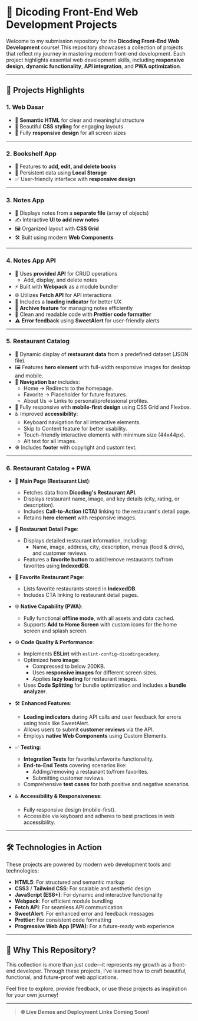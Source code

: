 # 🚀 Dicoding Front-End Web Development Projects

Welcome to my submission repository for the **Dicoding Front-End Web Development** course! This repository showcases a collection of projects that reflect my journey in mastering modern front-end development. Each project highlights essential web development skills, including **responsive design**, **dynamic functionality**, **API integration**, and **PWA optimization**.

---

## 🌟 Projects Highlights

### 1. **Web Dasar**

- 📐 **Semantic HTML** for clear and meaningful structure
- 🎨 Beautiful **CSS styling** for engaging layouts
- 📱 Fully **responsive design** for all screen sizes

---

### 2. **Bookshelf App**

- 📝 Features to **add, edit, and delete books**
- 💾 Persistent data using **Local Storage**
- ✅ User-friendly interface with **responsive design**

---

### 3. **Notes App**

- 📁 Displays notes from a **separate file** (array of objects)
- ✍️ Interactive **UI to add new notes**
- 🖼️ Organized layout with **CSS Grid**
- 🛠️ Built using modern **Web Components**

---

### 4. **Notes App API**

- 🔗 Uses **provided API** for CRUD operations
  - Add, display, and delete notes
- ⚡ Built with **Webpack** as a module bundler
- 🌐 Utilizes **Fetch API** for API interactions
- 🔄 Includes a **loading indicator** for better UX
- 📂 **Archive feature** for managing notes efficiently
- 🎨 Clean and readable code with **Prettier code formatter**
- ⚠️ **Error feedback** using **SweetAlert** for user-friendly alerts

---

### 5. **Restaurant Catalog**

- 🍴 Dynamic display of **restaurant data** from a predefined dataset (JSON file).
- 🖼️ Features **hero element** with full-width responsive images for desktop and mobile.
- 📌 **Navigation bar** includes:
  - Home → Redirects to the homepage.
  - Favorite → Placeholder for future features.
  - About Us → Links to personal/professional profiles.
- 📱 Fully responsive with **mobile-first design** using CSS Grid and Flexbox.
- ♿ Improved **accessibility**:
  - Keyboard navigation for all interactive elements.
  - Skip to Content feature for better usability.
  - Touch-friendly interactive elements with minimum size (44x44px).
  - Alt text for all images.
- ⚙️ Includes **footer** with copyright and custom text.

---

### 6. **Restaurant Catalog + PWA**

- 📜 **Main Page (Restaurant List)**:

  - Fetches data from **Dicoding's Restaurant API**.
  - Displays restaurant name, image, and key details (city, rating, or description).
  - Includes **Call-to-Action (CTA)** linking to the restaurant's detail page.
  - Retains **hero element** with responsive images.

- 📖 **Restaurant Detail Page**:

  - Displays detailed restaurant information, including:
    - Name, image, address, city, description, menus (food & drink), and customer reviews.
  - Features a **favorite button** to add/remove restaurants to/from favorites using **IndexedDB**.

- 💖 **Favorite Restaurant Page**:

  - Lists favorite restaurants stored in **IndexedDB**.
  - Includes CTA linking to restaurant detail pages.

- 🌐 **Native Capability (PWA)**:

  - Fully functional **offline mode**, with all assets and data cached.
  - Supports **Add to Home Screen** with custom icons for the home screen and splash screen.

- ⚙️ **Code Quality & Performance**:

  - Implements **ESLint** with `eslint-config-dicodingacademy`.
  - Optimized **hero image**:
    - Compressed to below 200KB.
    - Uses **responsive images** for different screen sizes.
    - Applies **lazy loading** for restaurant images.
  - Uses **Code Splitting** for bundle optimization and includes a **bundle analyzer**.

- 🛠 **Enhanced Features**:

  - **Loading indicators** during API calls and user feedback for errors using tools like SweetAlert.
  - Allows users to submit **customer reviews** via the API.
  - Employs **native Web Components** using Custom Elements.

- ✅ **Testing**:

  - **Integration Tests** for favorite/unfavorite functionality.
  - **End-to-End Tests** covering scenarios like:
    - Adding/removing a restaurant to/from favorites.
    - Submitting customer reviews.
  - Comprehensive **test cases** for both positive and negative scenarios.

- ♿ **Accessibility & Responsiveness**:
  - Fully responsive design (mobile-first).
  - Accessible via keyboard and adheres to best practices in web accessibility.

---

## 🛠️ Technologies in Action

These projects are powered by modern web development tools and technologies:

- **HTML5**: For structured and semantic markup
- **CSS3** / **Tailwind CSS**: For scalable and aesthetic design
- **JavaScript (ES6+)**: For dynamic and interactive functionality
- **Webpack**: For efficient module bundling
- **Fetch API**: For seamless API communication
- **SweetAlert**: For enhanced error and feedback messages
- **Prettier**: For consistent code formatting
- **Progressive Web App (PWA)**: For a future-ready web experience

---

## 🎯 Why This Repository?

This collection is more than just code—it represents my growth as a front-end developer. Through these projects, I’ve learned how to craft beautiful, functional, and future-proof web applications.

Feel free to explore, provide feedback, or use these projects as inspiration for your own journey!

---

> **🌐 Live Demos and Deployment Links Coming Soon!**
